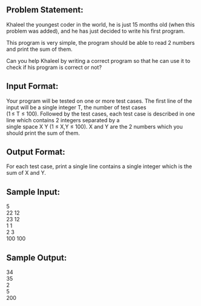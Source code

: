 ## Problem Statement:
Khaleel the youngest coder in the world, he is just 15 months old (when this problem was added), and he has just decided to write his first program.

This program is very simple, the program should be able to read 2 numbers and print the sum of them.

Can you help Khaleel by writing a correct program so that he can use it to check if his program is correct or not?


## Input Format:
Your program will be tested on one or more test cases. The first line of the input will be a single integer T, the number of test cases  
(1 ≤ T ≤ 100). Followed by the test cases, each test case is described in one line which contains 2 integers separated by a  
single space X Y (1 ≤ X,Y ≤ 100). X and Y are the 2 numbers which you should print the sum of them.


## Output Format:
For each test case, print a single line contains a single integer which is the sum of X and Y.


## Sample Input:
5  
22 12  
23 12  
1 1  
2 3  
100 100  


## Sample Output:
34  
35  
2  
5  
200
